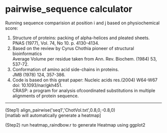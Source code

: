 # pairwise_sequence calculator 

Running sequence comparision at position i and j based on physiochemical score: <br>
 1)  Structure of proteins: packing of alpha-helices and pleated sheets. <br>
     PNAS (1977), Vol. 74, No 10. p. 4130-4134. <br>
 2)  Based on the review by Cyrus Chothia pioneer of structural bioinformatics <br>
     Average Volume per residue taken from Ann. Rev. Biochem. (1984) 53, 537-72.<br>
 3)  Conformation of amino acid side-chains in proteins. <br>
     JMB (1978) 124, 357-386. <br>
 3)  Code is based on this great paper: Nucleic acids res.(2004) W64-W67 doi: 10.1093/nar/gkh451. <br>
     CRASP: a program for analysis ofcoordinated substitutions in multiple alignments of protein sequence. 
 
     
 <div>
    <div></div>
    <hr class="styled-hr" />
    <div></div>
 </div>

 (Step1) align_pairwise('seq1','ChotVol.txt',0.8,0,-0.8,0) <br>
         [matlab will automatically generate a heatmap] <br>
   
 (Step2) run heatmap_raindbow.r to generate Heatmap using ggplot2 <br>

